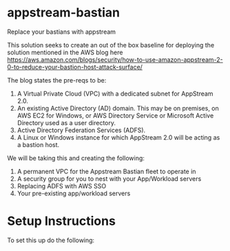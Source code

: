 # appstream-bastian
Replace your bastians with appstream

This solution seeks to create an out of the box baseline for deploying the solution mentioned in the AWS blog here 
https://aws.amazon.com/blogs/security/how-to-use-amazon-appstream-2-0-to-reduce-your-bastion-host-attack-surface/

The blog states the pre-reqs to be:
1. A Virtual Private Cloud (VPC) with a dedicated subnet for AppStream 2.0.
2. An existing Active Directory (AD) domain. This may be on premises, on AWS EC2 for Windows, or AWS Directory Service or Microsoft Active Directory used as a user directory.
3. Active Directory Federation Services (ADFS).
4. A Linux or Windows instance for which AppStream 2.0 will be acting as a bastion host.

We will be taking this and creating the following:
1. A permanent VPC for the Appstream Bastian fleet to operate in
2. A security group for you to nest with your App/Workload servers
3. Replacing ADFS with AWS SSO
4. Your pre-existing app/workload servers

# Setup Instructions
To set this up do the following:
